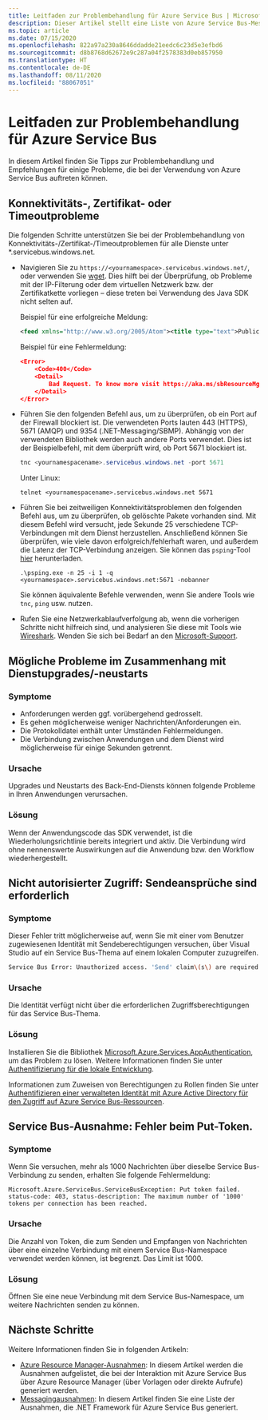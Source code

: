 ```yaml
---
title: Leitfaden zur Problembehandlung für Azure Service Bus | Microsoft-Dokumentation
description: Dieser Artikel stellt eine Liste von Azure Service Bus-Messagingausnahmen und vorgeschlagenen Aktionen zur Verfügung, wenn eine Ausnahme auftritt.
ms.topic: article
ms.date: 07/15/2020
ms.openlocfilehash: 822a97a230a8646ddadde21eedc6c23d5e3efbd6
ms.sourcegitcommit: d8b8768d62672e9c287a04f2578383d0eb857950
ms.translationtype: HT
ms.contentlocale: de-DE
ms.lasthandoff: 08/11/2020
ms.locfileid: "88067051"
---
```

# <a name="troubleshooting-guide-for-azure-service-bus"></a>Leitfaden zur Problembehandlung für Azure Service Bus
In diesem Artikel finden Sie Tipps zur Problembehandlung und Empfehlungen für einige Probleme, die bei der Verwendung von Azure Service Bus auftreten können. 

## <a name="connectivity-certificate-or-timeout-issues"></a>Konnektivitäts-, Zertifikat- oder Timeoutprobleme
Die folgenden Schritte unterstützen Sie bei der Problembehandlung von Konnektivitäts-/Zertifikat-/Timeoutproblemen für alle Dienste unter *.servicebus.windows.net. 

- Navigieren Sie zu `https://<yournamespace>.servicebus.windows.net/`, oder verwenden Sie [wget](https://www.gnu.org/software/wget/). Dies hilft bei der Überprüfung, ob Probleme mit der IP-Filterung oder dem virtuellen Netzwerk bzw. der Zertifikatkette vorliegen – diese treten bei Verwendung des Java SDK nicht selten auf.

    Beispiel für eine erfolgreiche Meldung:
    
    ```xml
    <feed xmlns="http://www.w3.org/2005/Atom"><title type="text">Publicly Listed Services</title><subtitle type="text">This is the list of publicly-listed services currently available.</subtitle><id>uuid:27fcd1e2-3a99-44b1-8f1e-3e92b52f0171;id=30</id><updated>2019-12-27T13:11:47Z</updated><generator>Service Bus 1.1</generator></feed>
    ```
    
    Beispiel für eine Fehlermeldung:

    ```json
    <Error>
        <Code>400</Code>
        <Detail>
            Bad Request. To know more visit https://aka.ms/sbResourceMgrExceptions. . TrackingId:b786d4d1-cbaf-47a8-a3d1-be689cda2a98_G22, SystemTracker:NoSystemTracker, Timestamp:2019-12-27T13:12:40
        </Detail>
    </Error>
    ```
- Führen Sie den folgenden Befehl aus, um zu überprüfen, ob ein Port auf der Firewall blockiert ist. Die verwendeten Ports lauten 443 (HTTPS), 5671 (AMQP) und 9354 (.NET-Messaging/SBMP). Abhängig von der verwendeten Bibliothek werden auch andere Ports verwendet. Dies ist der Beispielbefehl, mit dem überprüft wird, ob Port 5671 blockiert ist. 

    ```powershell
    tnc <yournamespacename>.servicebus.windows.net -port 5671
    ```

    Unter Linux:

    ```shell
    telnet <yournamespacename>.servicebus.windows.net 5671
    ```
- Führen Sie bei zeitweiligen Konnektivitätsproblemen den folgenden Befehl aus, um zu überprüfen, ob gelöschte Pakete vorhanden sind. Mit diesem Befehl wird versucht, jede Sekunde 25 verschiedene TCP-Verbindungen mit dem Dienst herzustellen. Anschließend können Sie überprüfen, wie viele davon erfolgreich/fehlerhaft waren, und außerdem die Latenz der TCP-Verbindung anzeigen. Sie können das `psping`-Tool [hier](/sysinternals/downloads/psping) herunterladen.

    ```shell
    .\psping.exe -n 25 -i 1 -q <yournamespace>.servicebus.windows.net:5671 -nobanner     
    ```
    Sie können äquivalente Befehle verwenden, wenn Sie andere Tools wie `tnc`, `ping` usw. nutzen. 
- Rufen Sie eine Netzwerkablaufverfolgung ab, wenn die vorherigen Schritte nicht hilfreich sind, und analysieren Sie diese mit Tools wie [Wireshark](https://www.wireshark.org/). Wenden Sie sich bei Bedarf an den [Microsoft-Support](https://support.microsoft.com/). 

## <a name="issues-that-may-occur-with-service-upgradesrestarts"></a>Mögliche Probleme im Zusammenhang mit Dienstupgrades/-neustarts

### <a name="symptoms"></a>Symptome
- Anforderungen werden ggf. vorübergehend gedrosselt.
- Es gehen möglicherweise weniger Nachrichten/Anforderungen ein.
- Die Protokolldatei enthält unter Umständen Fehlermeldungen.
- Die Verbindung zwischen Anwendungen und dem Dienst wird möglicherweise für einige Sekunden getrennt.

### <a name="cause"></a>Ursache
Upgrades und Neustarts des Back-End-Diensts können folgende Probleme in Ihren Anwendungen verursachen.

### <a name="resolution"></a>Lösung
Wenn der Anwendungscode das SDK verwendet, ist die Wiederholungsrichtlinie bereits integriert und aktiv. Die Verbindung wird ohne nennenswerte Auswirkungen auf die Anwendung bzw. den Workflow wiederhergestellt.

## <a name="unauthorized-access-send-claims-are-required"></a>Nicht autorisierter Zugriff: Sendeansprüche sind erforderlich

### <a name="symptoms"></a>Symptome 
Dieser Fehler tritt möglicherweise auf, wenn Sie mit einer vom Benutzer zugewiesenen Identität mit Sendeberechtigungen versuchen, über Visual Studio auf ein Service Bus-Thema auf einem lokalen Computer zuzugreifen.

```bash
Service Bus Error: Unauthorized access. 'Send' claim\(s\) are required to perform this operation.
```

### <a name="cause"></a>Ursache
Die Identität verfügt nicht über die erforderlichen Zugriffsberechtigungen für das Service Bus-Thema. 

### <a name="resolution"></a>Lösung
Installieren Sie die Bibliothek [Microsoft.Azure.Services.AppAuthentication](https://www.nuget.org/packages/Microsoft.Azure.Services.AppAuthentication/), um das Problem zu lösen.  Weitere Informationen finden Sie unter [Authentifizierung für die lokale Entwicklung](../key-vault/general/service-to-service-authentication.md#local-development-authentication). 

Informationen zum Zuweisen von Berechtigungen zu Rollen finden Sie unter [Authentifizieren einer verwalteten Identität mit Azure Active Directory für den Zugriff auf Azure Service Bus-Ressourcen](service-bus-managed-service-identity.md).

## <a name="service-bus-exception-put-token-failed"></a>Service Bus-Ausnahme: Fehler beim Put-Token.

### <a name="symptoms"></a>Symptome
Wenn Sie versuchen, mehr als 1000 Nachrichten über dieselbe Service Bus-Verbindung zu senden, erhalten Sie folgende Fehlermeldung: 

`Microsoft.Azure.ServiceBus.ServiceBusException: Put token failed. status-code: 403, status-description: The maximum number of '1000' tokens per connection has been reached.` 

### <a name="cause"></a>Ursache
Die Anzahl von Token, die zum Senden und Empfangen von Nachrichten über eine einzelne Verbindung mit einem Service Bus-Namespace verwendet werden können, ist begrenzt. Das Limit ist 1000. 

### <a name="resolution"></a>Lösung
Öffnen Sie eine neue Verbindung mit dem Service Bus-Namespace, um weitere Nachrichten senden zu können.

## <a name="next-steps"></a>Nächste Schritte
Weitere Informationen finden Sie in folgenden Artikeln: 

- [Azure Resource Manager-Ausnahmen](service-bus-resource-manager-exceptions.md): In diesem Artikel werden die Ausnahmen aufgelistet, die bei der Interaktion mit Azure Service Bus über Azure Resource Manager (über Vorlagen oder direkte Aufrufe) generiert werden.
- [Messagingausnahmen](service-bus-messaging-exceptions.md): In diesem Artikel finden Sie eine Liste der Ausnahmen, die .NET Framework für Azure Service Bus generiert.